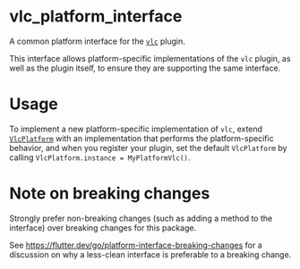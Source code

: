 # vlc_platform_interface

A common platform interface for the [`vlc`][1] plugin.

This interface allows platform-specific implementations of the `vlc`
plugin, as well as the plugin itself, to ensure they are supporting the
same interface.

# Usage

To implement a new platform-specific implementation of `vlc`, extend
[`VlcPlatform`][2] with an implementation that performs the
platform-specific behavior, and when you register your plugin, set the default
`VlcPlatform` by calling
`VlcPlatform.instance = MyPlatformVlc()`.

# Note on breaking changes

Strongly prefer non-breaking changes (such as adding a method to the interface)
over breaking changes for this package.

See https://flutter.dev/go/platform-interface-breaking-changes for a discussion
on why a less-clean interface is preferable to a breaking change.

[1]: ../vlc
[2]: lib/vlc_platform_interface.dart